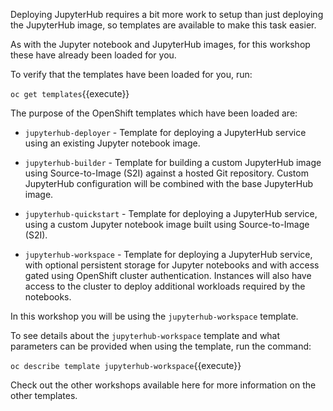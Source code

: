 Deploying JupyterHub requires a bit more work to setup than just deploying the JupyterHub image, so templates are available to make this task easier.

As with the Jupyter notebook and JupyterHub images, for this workshop these have already been loaded for you.

To verify that the templates have been loaded for you, run:

``oc get templates``{{execute}}

The purpose of the OpenShift templates which have been loaded are:

* `jupyterhub-deployer` - Template for deploying a JupyterHub service using an existing Jupyter notebook image.

* `jupyterhub-builder` - Template for building a custom JupyterHub image using Source-to-Image (S2I) against a hosted Git repository. Custom JupyterHub configuration will be combined with the base JupyterHub image.

* `jupyterhub-quickstart` - Template for deploying a JupyterHub service, using a custom Jupyter notebook image built using Source-to-Image (S2I).

* `jupyterhub-workspace` - Template for deploying a JupyterHub service, with optional persistent storage for Jupyter notebooks and with access gated using OpenShift cluster authentication. Instances will also have access to the cluster to deploy additional workloads required by the notebooks.

In this workshop you will be using the `jupyterhub-workspace` template.

To see details about the `jupyterhub-workspace` template and what parameters can be provided when using the template, run the command:

``oc describe template jupyterhub-workspace``{{execute}}

Check out the other workshops available here for more information on the other templates.
